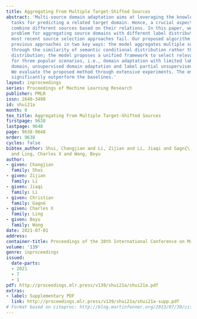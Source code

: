 ```yaml
---
title: Aggregating From Multiple Target-Shifted Sources
abstract: 'Multi-source domain adaptation aims at leveraging the knowledge from multiple
  tasks for predicting a related target domain. Hence, a crucial aspect is to properly
  combine different sources based on their relations. In this paper, we analyzed the
  problem for aggregating source domains with different label distributions, where
  most recent source selection approaches fail. Our proposed algorithm differs from
  previous approaches in two key ways: the model aggregates multiple sources mainly
  through the similarity of semantic conditional distribution rather than marginal
  distribution; the model proposes a unified framework to select relevant sources
  for three popular scenarios, i.e., domain adaptation with limited label on target
  domain, unsupervised domain adaptation and label partial unsupervised domain adaption.
  We evaluate the proposed method through extensive experiments. The empirical results
  significantly outperform the baselines.'
layout: inproceedings
series: Proceedings of Machine Learning Research
publisher: PMLR
issn: 2640-3498
id: shui21a
month: 0
tex_title: Aggregating From Multiple Target-Shifted Sources
firstpage: 9638
lastpage: 9648
page: 9638-9648
order: 9638
cycles: false
bibtex_author: Shui, Changjian and Li, Zijian and Li, Jiaqi and Gagn{\'e}, Christian
  and Ling, Charles X and Wang, Boyu
author:
- given: Changjian
  family: Shui
- given: Zijian
  family: Li
- given: Jiaqi
  family: Li
- given: Christian
  family: Gagné
- given: Charles X
  family: Ling
- given: Boyu
  family: Wang
date: 2021-07-01
address:
container-title: Proceedings of the 38th International Conference on Machine Learning
volume: '139'
genre: inproceedings
issued:
  date-parts:
  - 2021
  - 7
  - 1
pdf: http://proceedings.mlr.press/v139/shui21a/shui21a.pdf
extras:
- label: Supplementary PDF
  link: http://proceedings.mlr.press/v139/shui21a/shui21a-supp.pdf
# Format based on citeproc: http://blog.martinfenner.org/2013/07/30/citeproc-yaml-for-bibliographies/
---
```

